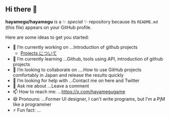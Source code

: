 ## Hi there 👋


**hayamegu/hayamegu** is a ✨ _special_ ✨ repository because its `README.md` (this file) appears on your GitHub profile.

Here are some ideas to get you started:

- 🔭 I’m currently working on ...Introduction of github projects
  - [Projects について](https://docs.github.com/ja/issues/planning-and-tracking-with-projects/learning-about-projects/about-projects)
- 🌱 I’m currently learning ...Github, tools using API, introduction of github projects
- 👯 I’m looking to collaborate on ....How to use GitHub projects comfortably in Japan and release the results quickly
- 🤔 I’m looking for help with ...Contact me on here and Twitter
- 💬 Ask me about ...Leave a comment
- 📫 How to reach me: ...https://x.com/hayamegugame
- 😄 Pronouns: ...Former UI designer, I can't write programs, but I'm a PjM like a programmer
- ⚡ Fun fact: ...

